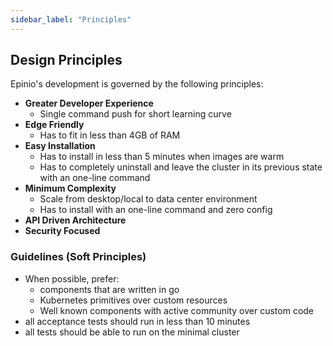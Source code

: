 ```yaml
---
sidebar_label: "Principles"
---
```


<head>
  <link rel="canonical" href="https://docs.epinio.io/explanations/principles"/>
</head>

## Design Principles

Epinio's development is governed by the following principles:

- **Greater Developer Experience**
  - Single command push for short learning curve
- **Edge Friendly** 
  - Has to fit in less than 4GB of RAM
- **Easy Installation** 
  - Has to install in less than 5 minutes when images are warm
  - Has to completely uninstall and leave the cluster in its previous state with an one-line command
- **Minimum Complexity**
  - Scale from desktop/local to data center environment
  - Has to install with an one-line command and zero config
- **API Driven Architecture**
- **Security Focused**

### Guidelines (Soft Principles)

- When possible, prefer:
  - components that are written in go
  - Kubernetes primitives over custom resources
  - Well known components with active community over custom code
- all acceptance tests should run in less than 10 minutes
- all tests should be able to run on the minimal cluster
